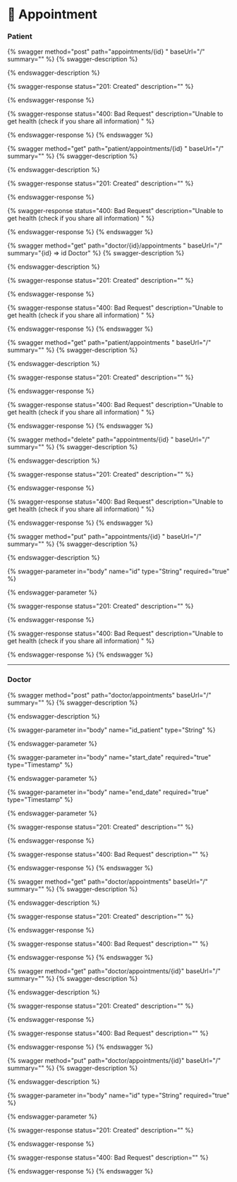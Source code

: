 # 🏥 Appointment

### Patient

{% swagger method="post" path="appointments/{id} " baseUrl="/" summary="" %}
{% swagger-description %}

{% endswagger-description %}

{% swagger-response status="201: Created" description="" %}

{% endswagger-response %}

{% swagger-response status="400: Bad Request" description="Unable to get health (check if you share all information) " %}

{% endswagger-response %}
{% endswagger %}

{% swagger method="get" path="patient/appointments/{id} " baseUrl="/" summary="" %}
{% swagger-description %}

{% endswagger-description %}

{% swagger-response status="201: Created" description="" %}

{% endswagger-response %}

{% swagger-response status="400: Bad Request" description="Unable to get health (check if you share all information) " %}

{% endswagger-response %}
{% endswagger %}

{% swagger method="get" path="doctor/{id}/appointments " baseUrl="/" summary="{id} => id Doctor" %}
{% swagger-description %}

{% endswagger-description %}

{% swagger-response status="201: Created" description="" %}

{% endswagger-response %}

{% swagger-response status="400: Bad Request" description="Unable to get health (check if you share all information) " %}

{% endswagger-response %}
{% endswagger %}

{% swagger method="get" path="patient/appointments " baseUrl="/" summary="" %}
{% swagger-description %}

{% endswagger-description %}

{% swagger-response status="201: Created" description="" %}

{% endswagger-response %}

{% swagger-response status="400: Bad Request" description="Unable to get health (check if you share all information) " %}

{% endswagger-response %}
{% endswagger %}

{% swagger method="delete" path="appointments/{id} " baseUrl="/" summary="" %}
{% swagger-description %}

{% endswagger-description %}

{% swagger-response status="201: Created" description="" %}

{% endswagger-response %}

{% swagger-response status="400: Bad Request" description="Unable to get health (check if you share all information) " %}

{% endswagger-response %}
{% endswagger %}

{% swagger method="put" path="appointments/{id} " baseUrl="/" summary="" %}
{% swagger-description %}

{% endswagger-description %}

{% swagger-parameter in="body" name="id" type="String" required="true" %}

{% endswagger-parameter %}

{% swagger-response status="201: Created" description="" %}

{% endswagger-response %}

{% swagger-response status="400: Bad Request" description="Unable to get health (check if you share all information) " %}

{% endswagger-response %}
{% endswagger %}

***

### Doctor

{% swagger method="post" path="doctor/appointments" baseUrl="/" summary="" %}
{% swagger-description %}

{% endswagger-description %}

{% swagger-parameter in="body" name="id_patient" type="String" %}

{% endswagger-parameter %}

{% swagger-parameter in="body" name="start_date" required="true" type="Timestamp" %}

{% endswagger-parameter %}

{% swagger-parameter in="body" name="end_date" required="true" type="Timestamp" %}

{% endswagger-parameter %}

{% swagger-response status="201: Created" description="" %}

{% endswagger-response %}

{% swagger-response status="400: Bad Request" description="" %}

{% endswagger-response %}
{% endswagger %}

{% swagger method="get" path="doctor/appointments" baseUrl="/" summary="" %}
{% swagger-description %}

{% endswagger-description %}

{% swagger-response status="201: Created" description="" %}

{% endswagger-response %}

{% swagger-response status="400: Bad Request" description="" %}

{% endswagger-response %}
{% endswagger %}

{% swagger method="get" path="doctor/appointments/{id}" baseUrl="/" summary="" %}
{% swagger-description %}

{% endswagger-description %}

{% swagger-response status="201: Created" description="" %}

{% endswagger-response %}

{% swagger-response status="400: Bad Request" description="" %}

{% endswagger-response %}
{% endswagger %}

{% swagger method="put" path="doctor/appointments/{id}" baseUrl="/" summary="" %}
{% swagger-description %}

{% endswagger-description %}

{% swagger-parameter in="body" name="id" type="String" required="true" %}

{% endswagger-parameter %}

{% swagger-response status="201: Created" description="" %}

{% endswagger-response %}

{% swagger-response status="400: Bad Request" description="" %}

{% endswagger-response %}
{% endswagger %}
